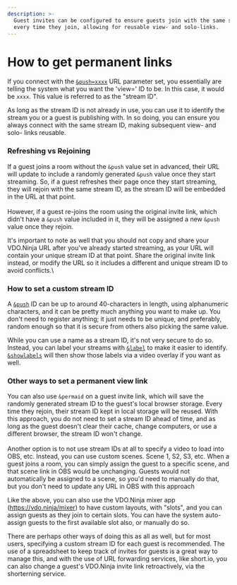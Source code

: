 ```yaml
---
description: >-
  Guest invites can be configured to ensure guests join with the same stream ID
  every time they join, allowing for reusable view- and solo-links.
---
```


# How to get permanent links

If you connect with the [`&push=xxxx`](../source-settings/push.md) URL parameter set, you essentially are telling the system what you want the 'view=' ID to be.  In this case, it would be `xxxx`.  This value is referred to as the "stream ID".

As long as the stream ID is not already in use, you can use it to identify the stream you or a guest is publishing with. In so doing, you can ensure you always connect with the same stream ID, making subsequent view- and solo- links reusable.



### Refreshing vs Rejoining

If a guest joins a room without the `&push` value set in advanced, their URL will update to include a randomly generated `&push` value once they start streaming.  So, if a guest refreshes their page once they start streaming, they will rejoin with the same stream ID, as the stream ID will be embedded in the URL at that point.\
\
However, if a guest re-joins the room using the original invite link, which didn't have a `&push` value included in it, they will be assigned a new `&push` value once they rejoin.

It's important to note as well that you should not copy and share your VDO.Ninja URL after you've already started streaming, as your URL will contain your unique stream ID at that point. Share the original invite link instead, or modify the URL so it includes a different and unique stream ID to avoid conflicts.\


### How to set a custom stream ID

A [`&push`](../source-settings/push.md) ID can be up to around 40-characters in length, using alphanumeric characters, and it can be pretty much anything you want to make up. You don't need to register anything; it just needs to be unique, and preferably, random enough so that it is secure from others also picking the same value.

While you can use a name as a stream ID, it's not very secure to do so. Instead, you can label your streams with [`&label`](../general-settings/label.md) to make it easier to identify. [`&showlabels`](../advanced-settings/design-parameters/showlabels.md) will then show those labels via a video overlay if you want as well.

### Other ways to set a permanent view link

You can also use `&permaid` on a guest invite link, which will save the randomly generated stream ID to the guest's local browser storage.  Every time they rejoin, their stream ID kept in local storage will be reused.  With this approach, you do not need to set a stream ID ahead of time, and as long as the guest doesn't clear their cache, change computers, or use a different browser, the stream ID won't change.\
\
Another option is to not use stream IDs at all to specify a video to load into OBS, etc. Instead, you can use custom scenes.  Scene 1, S2, S3, etc. When a guest joins a room, you can simply assign the guest to a specific scene, and that scene link in OBS would be unchanging. Guests would not automatically be assigned to a scene, so you'd need to manually do that, but you don't need to update any URL in OBS with this approach

Like the above, you can also use the VDO.Ninja mixer app (https://vdo.ninja/mixer) to have custom layouts, with "slots", and you can assign guests as they join to certain slots.  You can have the system auto-assign guests to the first available slot also, or manually do so.&#x20;

There are perhaps other ways of doing this as all as well, but for most users, specifying a custom stream ID for each guest is recommended. The use of a spreadsheet to keep track of invites for guests is a great way to manage this, and with the use of URL forwarding services, like short.io, you can also change a guest's VDO.Ninja invite link retroactively, via the shorterning service.
